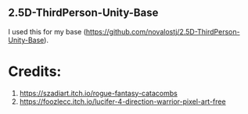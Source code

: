 ## 2.5D-ThirdPerson-Unity-Base
I used this for my base (https://github.com/novalostj/2.5D-ThirdPerson-Unity-Base).

# Credits:
1. https://szadiart.itch.io/rogue-fantasy-catacombs
2. https://foozlecc.itch.io/lucifer-4-direction-warrior-pixel-art-free